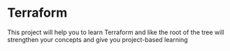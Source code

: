 # Terraform
This project will help you to learn Terraform and like the root of the tree will strengthen your concepts and give you project-based learning
